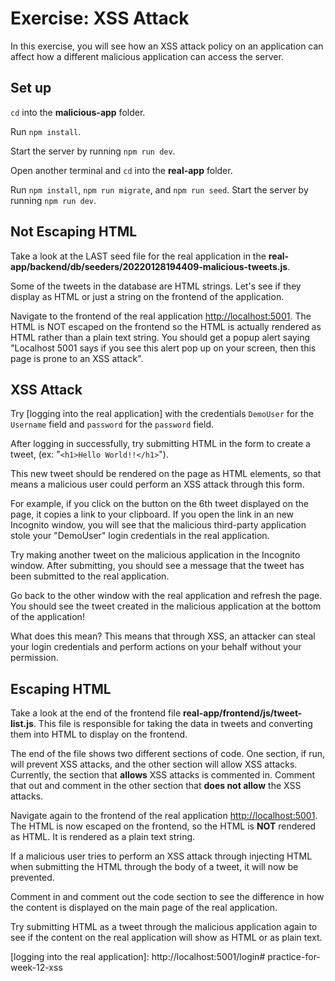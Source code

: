 # Exercise: XSS Attack

In this exercise, you will see how an XSS attack policy on an application can
affect how a different malicious application can access the server.

## Set up

`cd` into the __malicious-app__ folder.

Run `npm install`.

Start the server by running `npm run dev`.

Open another terminal and `cd` into the __real-app__ folder.

Run `npm install`, `npm run migrate`, and `npm run seed`. Start the server by
running `npm run dev`.

## Not Escaping HTML

Take a look at the LAST seed file for the real application in the
__real-app/backend/db/seeders/20220128194409-malicious-tweets.js__.

Some of the tweets in the database are HTML strings. Let's see if they display
as HTML or just a string on the frontend of the application.

Navigate to the frontend of the real application [http://localhost:5001]. The
HTML is NOT escaped on the frontend so the HTML is actually rendered as HTML
rather than a plain text string. You should get a popup alert saying "Localhost
5001 says if you see this alert pop up on your screen, then this page is prone
to an XSS attack".

## XSS Attack

Try [logging into the real application] with the credentials `DemoUser` for the
`Username` field and `password` for the `password` field.

After logging in successfully, try submitting HTML in the form to create a
tweet, (ex: "`<h1>Hello World!!</h1>`").

This new tweet should be rendered on the page as HTML elements, so that means a
malicious user could perform an XSS attack through this form.

For example, if you click on the button on the 6th tweet displayed on the page,
it copies a link to your clipboard. If you open the link in an new Incognito
window, you will see that the malicious third-party application stole your
"DemoUser" login credentials in the real application.

Try making another tweet on the malicious application in the Incognito window.
After submitting, you should see a message that the tweet has been submitted to
the real application.

Go back to the other window with the real application and refresh the page. You
should see the tweet created in the malicious application at the bottom of the
application!

What does this mean? This means that through XSS, an attacker can steal your
login credentials and perform actions on your behalf without your permission.

## Escaping HTML

Take a look at the end of the frontend file
__real-app/frontend/js/tweet-list.js__. This file is responsible for taking the
data in tweets and converting them into HTML to display on the frontend.

The end of the file shows two different sections of code. One section, if run,
will prevent XSS attacks, and the other section will allow XSS attacks.
Currently, the section that **allows** XSS attacks is commented in. Comment that
out and comment in the other section that **does not allow** the XSS attacks.

Navigate again to the frontend of the real application [http://localhost:5001].
The HTML is now escaped on the frontend, so the HTML is **NOT** rendered as
HTML. It is rendered as a plain text string.

If a malicious user tries to perform an XSS attack through injecting HTML when
submitting the HTML through the body of a tweet, it will now be prevented.

Comment in and comment out the code section to see the difference in how the
content is displayed on the main page of the real application.

Try submitting HTML as a tweet through the malicious application again to see if
the content on the real application will show as HTML or as plain text.

[http://localhost:5001]: http://localhost:5001
[logging into the real application]: http://localhost:5001/login# practice-for-week-12-xss
